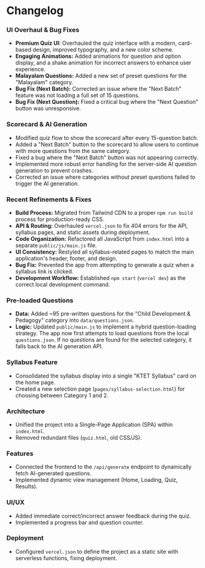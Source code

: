 # Changelog

### UI Overhaul & Bug Fixes
- **Premium Quiz UI:** Overhauled the quiz interface with a modern, card-based design, improved typography, and a new color scheme.
- **Engaging Animations:** Added animations for question and option display, and a shake animation for incorrect answers to enhance user experience.
- **Malayalam Questions:** Added a new set of preset questions for the "Malayalam" category.
- **Bug Fix (Next Batch):** Corrected an issue where the "Next Batch" feature was not loading a full set of 15 questions.
- **Bug Fix (Next Question):** Fixed a critical bug where the "Next Question" button was unresponsive.

### Scorecard & AI Generation
- Modified quiz flow to show the scorecard after every 15-question batch.
- Added a "Next Batch" button to the scorecard to allow users to continue with more questions from the same category.
- Fixed a bug where the "Next Batch" button was not appearing correctly.
- Implemented more robust error handling for the server-side AI question generation to prevent crashes.
- Corrected an issue where categories without preset questions failed to trigger the AI generation.

### Recent Refinements & Fixes
- **Build Process:** Migrated from Tailwind CDN to a proper `npm run build` process for production-ready CSS.
- **API & Routing:** Overhauled `vercel.json` to fix 404 errors for the API, syllabus pages, and static assets during deployment.
- **Code Organization:** Refactored all JavaScript from `index.html` into a separate `public/js/main.js` file.
- **UI Consistency:** Restyled all syllabus-related pages to match the main application's header, footer, and design.
- **Bug Fix:** Prevented the app from attempting to generate a quiz when a syllabus link is clicked.
- **Development Workflow:** Established `npm start` (`vercel dev`) as the correct local development command.

### Pre-loaded Questions
- **Data:** Added ~95 pre-written questions for the "Child Development & Pedagogy" category into `data/questions.json`.
- **Logic:** Updated `public/main.js` to implement a hybrid question-loading strategy. The app now first attempts to load questions from the local `questions.json`. If no questions are found for the selected category, it falls back to the AI generation API.

### Syllabus Feature
- Consolidated the syllabus display into a single "KTET Syllabus" card on the home page.
- Created a new selection page (`pages/syllabus-selection.html`) for choosing between Category 1 and 2.

### Architecture
- Unified the project into a Single-Page Application (SPA) within `index.html`.
- Removed redundant files (`quiz.html`, old CSS/JS).

### Features
- Connected the frontend to the `/api/generate` endpoint to dynamically fetch AI-generated questions.
- Implemented dynamic view management (Home, Loading, Quiz, Results).

### UI/UX
- Added immediate correct/incorrect answer feedback during the quiz.
- Implemented a progress bar and question counter.

### Deployment
- Configured `vercel.json` to define the project as a static site with serverless functions, fixing deployment.